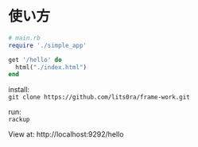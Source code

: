 # 使い方
```ruby
# main.rb
require './simple_app'

get '/hello' do
  html("./index.html")
end
```
install:  
```git clone https://github.com/lits0ra/frame-work.git```  

run:  
```rackup```

View at: http://localhost:9292/hello
